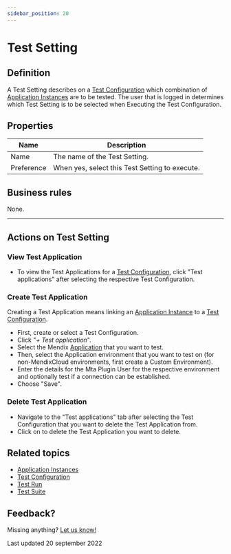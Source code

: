 ```yaml
---
sidebar_position: 20
---
```



# Test Setting 

## Definition

A Test Setting describes on a [Test Configuration](test-configuration) which combination of [Application Instances](application-instance) are to be tested.
The user that is logged in determines which Test Setting is to be selected when Executing the Test Configuration.

## Properties

| Name       | Description                                    |
| ---------- | ---------------------------------------------- |
| Name       | The name of the Test Setting.                  |
| Preference | When yes, select this Test Setting to execute. |

## Business rules

None.

---

## Actions on Test Setting 

### View Test Application 
- To view the Test Applications for a [Test Configuration](test-configuration), click "Test applications" after selecting the respective Test Configuration.

### Create Test Application 
Creating a Test Application means linking an [Application Instance](application-instance) to a [Test Configuration](test-configuration).
- First, create or select a Test Configuration.
- Click "*+ Test application*".
- Select the Mendix [Application](application) that you want to test.
- Then, select the Application environment that you want to test on (for non-MendixCloud environments, first create a Custom Environment).
- Enter the details for the Mta Plugin User for the respective environment and optionally test if a connection can be established.
- Choose "Save".

### Delete Test Application 
- Navigate to the "Test applications" tab after selecting the Test Configuration that you want to delete the Test Application from.
- Click on <i class="fas fa-trash-alt"></i> to delete the Test Application you want to delete.

## Related topics
- [Application Instances](application-instance)
- [Test Configuration](test-configuration)
- [Test Run](test-run)
- [Test Suite](test-suite)

## Feedback?
Missing anything? [Let us know!](mailto:support@menditect.com)

Last updated 20 september 2022